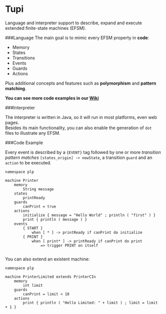 # Tupi
Language and interpreter support to describe, expand and execute extended finite-state machines (EFSM).

###Language
The main goal is to mimic every EFSM property in **code**:
- Memory
- States
- Transitions
- Events
- Guards
- Actions

Plus additional concepts and features such as **polymorphism** and **pattern matching**. <br>

**You can see more code examples in our [Wiki](https://github.com/fmca/Tupi/wiki)**

###Interpreter

The interpreter is written in Java, so it will run in most platforms, even web pages.<br>Besides its main functionality, you can also enable the generation of ```dot``` files to illustrate any EFSM.

###Code Example

Every event is described by a ```{EVENT}``` tag followed by one or more *transition pattern matches* ```[states_origin] -> newState```, a transition ```guard``` and an ```action``` to be executed.
```
namespace plp

machine Printer
	memory
		String message
	states
		printReady
	guards
		canPrint = true
	actions
		initialize { message = "Hello World" ; println ( "first" ) }
		print { println ( message ) }
	events
		{ START }
			when [ * ] -> printReady if canPrint do initialize
		{ PRINT }
			when [ print* ] -> printReady if canPrint do print
				=> trigger PRINT on itself
			
```

You can also extend an existent machine:

```
namespace plp

machine PrinterLimited extends PrinterCIn
	memory
		int limit
	guards
		canPrint = limit < 10
	actions
		print { println ( "Hello Limited: " + limit ) ; limit = limit + 1 }
```
